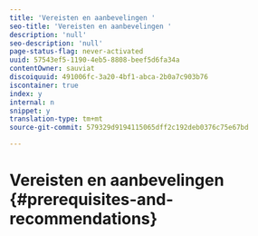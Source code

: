 ```yaml
---
title: 'Vereisten en aanbevelingen '
seo-title: 'Vereisten en aanbevelingen '
description: 'null'
seo-description: 'null'
page-status-flag: never-activated
uuid: 57543ef5-1190-4eb5-8808-beef5d6fa34a
contentOwner: sauviat
discoiquuid: 491006fc-3a20-4bf1-abca-2b0a7c903b76
iscontainer: true
index: y
internal: n
snippet: y
translation-type: tm+mt
source-git-commit: 579329d9194115065dff2c192deb0376c75e67bd

---
```



# Vereisten en aanbevelingen {#prerequisites-and-recommendations}

